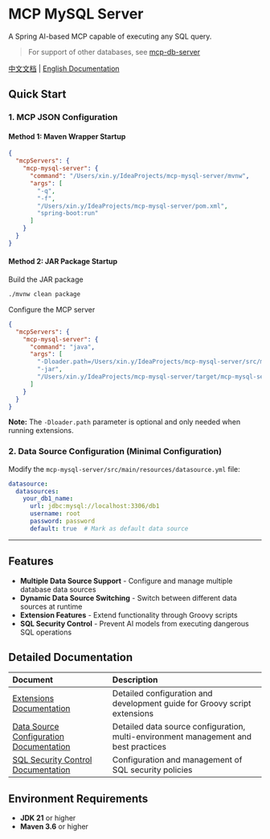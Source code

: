 # MCP MySQL Server

A Spring AI-based MCP capable of executing any SQL query.
> For support of other databases, see [mcp-db-server](https://github.com/JamesSmith888/mcp-db-server)

[中文文档](README.md) | [English Documentation](README_EN.md)

## Quick Start

### 1. MCP JSON Configuration

#### Method 1: Maven Wrapper Startup

```json
{
  "mcpServers": {
    "mcp-mysql-server": {
      "command": "/Users/xin.y/IdeaProjects/mcp-mysql-server/mvnw",
      "args": [
        "-q",
        "-f",
        "/Users/xin.y/IdeaProjects/mcp-mysql-server/pom.xml",
        "spring-boot:run"
      ]
    }
  }
}
```

#### Method 2: JAR Package Startup

Build the JAR package

```bash
./mvnw clean package
```

Configure the MCP server

```json
{
  "mcpServers": {
    "mcp-mysql-server": {
      "command": "java",
      "args": [
        "-Dloader.path=/Users/xin.y/IdeaProjects/mcp-mysql-server/src/main/resources/groovy",
        "-jar",
        "/Users/xin.y/IdeaProjects/mcp-mysql-server/target/mcp-mysql-server-0.0.1-SNAPSHOT.jar"
      ]
    }
  }
}
```

**Note:** The `-Dloader.path` parameter is optional and only needed when running extensions.

### 2. Data Source Configuration (Minimal Configuration)

Modify the `mcp-mysql-server/src/main/resources/datasource.yml` file:

```yaml
datasource:
  datasources:
    your_db1_name:
      url: jdbc:mysql://localhost:3306/db1
      username: root
      password: password
      default: true  # Mark as default data source
```

---

## Features

- **Multiple Data Source Support** - Configure and manage multiple database data sources
- **Dynamic Data Source Switching** - Switch between different data sources at runtime
- **Extension Features** - Extend functionality through Groovy scripts
- **SQL Security Control** - Prevent AI models from executing dangerous SQL operations

## Detailed Documentation

| Document                                                    | Description                                                                         |
|:------------------------------------------------------------|:------------------------------------------------------------------------------------|
| [Extensions Documentation](EXTENSIONS_EN.md)                | Detailed configuration and development guide for Groovy script extensions           |
| [Data Source Configuration Documentation](DATASOURCE_EN.md) | Detailed data source configuration, multi-environment management and best practices |
| [SQL Security Control Documentation](SQL_SECURITY_EN.md)    | Configuration and management of SQL security policies                               |

## Environment Requirements

- **JDK 21** or higher
- **Maven 3.6** or higher
